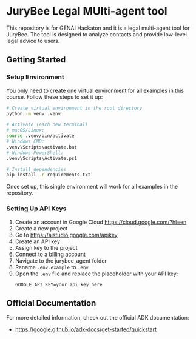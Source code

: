 # JuryBee Legal MUlti-agent tool

This repository is for GENAI Hackaton and it is a legal multi-agent tool for JuryBee. The tool is designed to analyze contacts and provide low-level legal advice to users.

## Getting Started

### Setup Environment

You only need to create one virtual environment for all examples in this course. Follow these steps to set it up:

```bash
# Create virtual environment in the root directory
python -m venv .venv

# Activate (each new terminal)
# macOS/Linux:
source .venv/bin/activate
# Windows CMD:
.venv\Scripts\activate.bat
# Windows PowerShell:
.venv\Scripts\Activate.ps1

# Install dependencies
pip install -r requirements.txt
```

Once set up, this single environment will work for all examples in the repository.

### Setting Up API Keys

1. Create an account in Google Cloud https://cloud.google.com/?hl=en
2. Create a new project
3. Go to https://aistudio.google.com/apikey
4. Create an API key
5. Assign key to the project
6. Connect to a billing account
7. Navigate to the jurybee_agent folder
8. Rename `.env.example` to `.env`
9. Open the `.env` file and replace the placeholder with your API key:
   ```
   GOOGLE_API_KEY=your_api_key_here
   ```

## Official Documentation

For more detailed information, check out the official ADK documentation:

- https://google.github.io/adk-docs/get-started/quickstart
